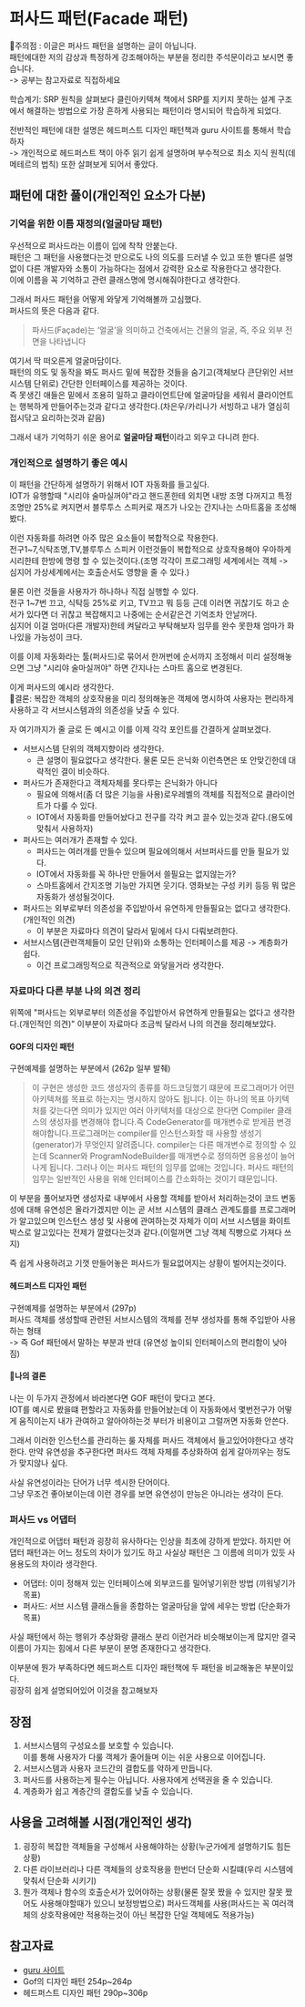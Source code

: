 # 퍼사드 패턴(Facade 패턴)
🚨주의점 : 이글은 퍼사드 패턴을 설명하는 글이 아닙니다.   
패턴에대한 저의 감상과 특정하게 강조해야하는 부분을 정리한 주석문이라고 보시면 좋습니다.  
-> 공부는 참고자료로 직접하세요

학습계기: SRP 원칙을 살펴보다 클린아키텍쳐 책에서 SRP를 지키지 못하는 설계 구조에서 해결하는 방법으로 가장 흔하게 사용되는 패턴이라 명시되어 학습하게 되었다.

전반적인 패턴에 대한 설명은 헤드퍼스트 디자인 패턴책과 guru 사이트를 통해서 학습하자  
-> 개인적으로 헤드퍼스트 책이 아주 읽기 쉽게 설명하며 부수적으로 최소 지식 원칙(데메테르의 법칙) 또한 살펴보게 되어서 좋았다.

## 패턴에 대한 풀이(개인적인 요소가 다분)

### 기억을 위한 이름 재정의(얼굴마담 패턴)
우선적으로 퍼사드라는 이름이 입에 착착 안붙는다.  
패턴은 그 패턴을 사용했다는것 만으로도 나의 의도를 드러낼 수 있고 또한 별다른 설명없이 다른 개발자와 소통이 가능하다는 점에서 강력한 요소로 작용한다고 생각한다.  
이에 이름을 꼭 기억하고 관련 클래스명에 명시해줘야한다고 생각한다.  

그래서 퍼사드 패턴을 어떻게 와닿게 기억해볼까 고심했다.  
퍼사드의 뜻은 다음과 같다.
> 파사드(Façade)는 ‘얼굴’을 의미하고 건축에서는 건물의 얼굴, 즉, 주요 외부 전면을 나타냅니다  

여기서 딱 떠오른게 얼굴마담이다.  
패턴의 의도 및 동작을 봐도 퍼사드 밑에 복잡한 것들을 숨기고(객체보다 큰단위인 서브시스템 단위로) 간단한 인터페이스를 제공하는 것이다.  
즉 못생긴 애들은 밑에서 조용히 일하고 클라이언트단에 얼굴마담을 세워서 클라이언트는 행복하게 만들어주는것과 같다고 생각한다.(차은우/카리나가 서빙하고 내가 열심히 접시닦고 요리하는것과 같음)

그래서 내가 기억하기 쉬운 용어로 **얼굴마담 패턴**이라고 외우고 다니려 한다.

### 개인적으로 설명하기 좋은 예시
이 패턴을 간단하게 설명하기 위해서 IOT 자동화를 들고싶다.  
IOT가 유행할때 "시리야 술마실꺼야"라고 핸드폰한테 외치면 내방 조명 다꺼지고 특정조명만 25%로 켜지면서 블루투스 스피커로 재즈가 나오는 간지나는 스마트홈을 조성해봤다.

이런 자동화를 하려면 아주 많은 요소들이 복합적으로 작용한다.  
전구1~7,식탁조명,TV,블루투스 스피커 이런것들이 복합적으로 상호작용해야 우아하게 시리한테 한방에 명령 할 수 있는것이다.(조명 각각이 프로그래밍 세계에서는 객체 -> 심지어 가상세계에서는 호출순서도 영향을 줄 수 있다.)

물론 이런 것들을 사용자가 하나하나 직접 실행할 수 있다.  
전구 1~7번 끄고, 식탁등 25%로 키고, TV끄고 뭐 등등 근데 이러면 귀찮기도 하고 순서가 있다면 더 귀찮고 복잡해지고 나중에는 순서같은건 기억조차 안날꺼다.  
심지어 이걸 엄마(다른 개발자)한테 켜달라고 부탁해보자 임무를 완수 못한채 엄마가 화나있을 가능성이 크다.  

이를 이제 자동화라는 툴(퍼사드)로 묶어서 한꺼번에 순서까지 조정해서 미리 설정해놓으면 그냥 "시리야 술마실꺼야" 하면 간지나는 스마트 홈으로 변경된다.  

이게 퍼사드의 예시라 생각한다.  
🤖결론: 복잡한 객체의 상호작용을 미리 정의해놓은 객체에 명시하여 사용자는 편리하게 사용하고 각 서브시스템과의 의존성을 낮출 수 있다.

자 여기까지가 줄 글로 든 예시고 이를 이제 각각 포인트를 간결하게 살펴보겠다.

- 서브시스템 단위의 객체지향이라 생각한다.  
  - 큰 설명이 필요없다고 생각한다. 물론 모든 은닉화 이런측면은 또 안맞긴한데 대략적인 결이 비슷하다.
- 퍼사드가 존재한다고 객체자체를 못다루는 은닉화가 아니다
  - 필요에 의해서(좀 더 많은 기능을 사용)로우레벨의 객체를 직접적으로 클라이언트가 다룰 수 있다.
  - IOT에서 자동화를 만들어놨다고 전구를 각각 켜고 끌수 있는것과 같다.(용도에 맞춰서 사용하자)
- 퍼사드는 여러개가 존재할 수 있다.
  - 퍼사드는 여러개를 만들수 있으며 필요에의해서 서브퍼사드를 만들 필요가 있다.
  - IOT에서 자동화를 꼭 하나만 만들어서 쓸필요는 없지않는가? 
  - 스마트홈에서 간지조명 기능만 가지면 웃기다. 영화보는 구성 키키 등등 뭐 많은 자동화가 생성될것이다.
- 퍼사드는 외부로부터 의존성을 주입받아서 유연하게 만들필요는 없다고 생각한다.(개인적인 의견)
  - 이 부분은 자료마다 의견이 달라서 밑에서 다시 다뤄보려한다.
- 서브시스템(관련객체들이 모인 단위)와 소통하는 인터페이스를 제공 -> 계층화가 쉽다.
  - 이건 프로그래밍적으로 직관적으로 와닿을거라 생각한다.


### 자료마다 다른 부분 나의 의견 정리
위쪽에 "퍼사드는 외부로부터 의존성을 주입받아서 유연하게 만들필요는 없다고 생각한다.(개인적인 의견)" 이부분이 자료마다 조금씩 달라서 나의 의견을 정리해보았다.

#### GOF의 디자인 패턴  
구현예제를 설명하는 부분에서 (262p 일부 발췌)
> 이 구현은 생성한 코드 생성자의 종류를 하드코딩했기 떄문에 프로그래머가 어떤 아키텍쳐를 목표로 하는지는 명시하지 않아도 됩니다. 이는 하나의 목표 아키텍처를 갖는다면 의미가 있지만 여러 아키텍처를 대상으로 한다면 Compiler 클래스의 생성자를 변경해야 합니다.즉 CodeGenerator를 매개변수로 받게끔 변경해야합니다.프로그래머는 compiler를 인스턴스화할 때 사용할 생성기(generator)가 무엇인지 알려줍니다. compiler는 다른 매개변수로 정의할 수 있는데 Scanner와 ProgramNodeBuilder를 매개변수로 정의하면 응용성이 늘어나게 됩니다. 그러나 이는 퍼사드 패턴의 임무를 없애는 것입니다. 퍼사드 패턴의 임무는 일반적인 사용을 위해 인터페이스를 간소화하는 것이기 떄문입니다.

이 부분을 풀어보자면 생성자로 내부에서 사용할 객체를 받아서 처리하는것이 코드 변동성에 대해 유연성은 올라가겠지만 이는 곧 서브 시스템의 클래스 관계도를를 프로그래머가 알고있으며 인스턴스 생성 및 사용에 관여하는것 자체가 이미 서브 시스템을 화이트 박스로 알고있다는 전제가 깔렸다는것과 같다.(이럴꺼면 그냥 객체 직빵으로 가져다 쓰지)

즉 쉽게 사용하려고 기껏 만들어놓은 퍼사드가 필요없어지는 상황이 벌어지는것이다.

#### 헤드퍼스트 디자인 패턴
구현예제를 설명하는 부분에서 (297p)  
퍼사드 객체를 생성할때 관련된 서브시스템의 객체를 전부 생성자를 통해 주입받아 사용하는 형태  
-> 즉 Gof 패턴에서 말하는 부분과 반대 (유연성 높이되 인터페이스의 편리함이 낮아짐)


#### 🐗나의 결론  
나는 이 두가지 관정에서 바라본다면 GOF 패턴이 맞다고 본다.  
IOT를 예시로 봤을떄 편할라고 자동화를 만들어놨는데 이 자동화에서 몇번전구가 어떻게 움직이는지 내가 관여하고 알아야하는것 부터가 비용이고 그럴꺼면 자동화 안쓴다.

그래서 이러한 인스턴스를 관리하는 룰 자체를 퍼사드 객체에서 들고있어야한다고 생각한다.
만약 유연성을 추구한다면 퍼사드 객체 자체를 추상화하여 쉽게 갈아끼우는 정도가 맞지않나 싶다.

사실 유연성이라는 단어가 너무 섹시한 단어이다.  
그냥 무조건 좋아보이는데 이런 경우를 보면 유연성이 만능은 아니라는 생각이 든다.


### 퍼사드 vs 어댑터
개인적으로 어댑터 패턴과 굉장히 유사하다는 인상을 최초에 강하게 받았다. 
하지만 어댑터 패턴과는 어느 정도의 차이가 있기도 하고 사실상 패턴은 그 이름에 의미가 있듯 사용용도의 차이라 생각한다. 

-  어댑터: 이미 정해져 있는 인터페이스에 외부코드를 밀어넣기위한 방법 (끼워넣기가 목표)
-  퍼사드: 서브 시스템 클래스들을 종합하는 얼굴마담을 앞에 세우는 방법 (단순화가 목표)
  
사실 패턴에서 하는 행위가 추상화랑 클래스 분리 이런거라 비슷해보이는게 많지만 결국 이름이 가지는 힘에서 다른 부분이 분명 존재한다고 생각한다.

이부분에 뭔가 부족하다면 헤드퍼스트 디자인 패턴책에 두 패턴을 비교해놓은 부분이있다.  
굉장히 쉽게 설명되어있어 이것을 참고해보자

## 장점 
1. 서브시스템의 구성요소를 보호할 수 있습니다.   
이를 통해 사용자가 다룰 객체가 줄어들며 이는 쉬운 사용으로 이어집니다.
2. 서브시스템과 사용자 코드간의 결합도를 약하게 만듭니다. 
3. 퍼사드를 사용하는게 필수는 아닙니다. 사용자에게 선택권을 줄 수 있습니다.
4. 계층화가 쉽고 계층간의 결합도를 낮출 수 있습니다.

## 사용을 고려해볼 시점(개인적인 생각)
1. 굉장히 복잡한 객체들을 구성해서 사용해야하는 상황(누군가에게 설명하기도 힘든 상황)
2. 다른 라이브러리나 다른 객체들의 상호작용을 한번더 단순화 시킬떄(우리 시스템에 맞춰서 단순화 시키기)
3. 뭔가 객체나 함수의 호출순서가 있어야하는 상황(물론 잘못 짰을 수 있지만 잘못 짰어도 사용해야할때가 있으니 보정방법으로) 퍼사드객체를 사용(퍼사드는 꼭 여러객체의 상호작용에만 적용하는것이 아닌 복잡한 단일 객체에도 적용가능)


## 참고자료
- [guru 사이트](https://refactoring.guru/ko/design-patterns/facade)
- Gof의 디자인 패턴 254p~264p
- 헤드퍼스트 디자인 패턴 290p~306p